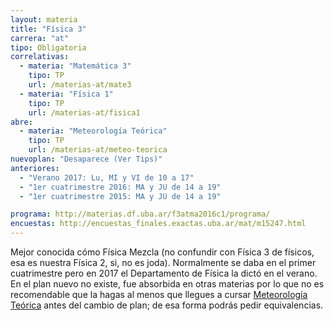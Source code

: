 ```yaml
---
layout: materia
title: "Física 3"
carrera: "at"
tipo: Obligatoria
correlativas: 
  - materia: "Matemática 3"
    tipo: TP
    url: /materias-at/mate3
  - materia: "Física 1"
    tipo: TP
    url: /materias-at/fisica1
abre:
  - materia: "Meteorología Teórica"
    tipo: TP
    url: /materias-at/meteo-teorica
nuevoplan: "Desaparece (Ver Tips)"
anteriores:
  - "Verano 2017: Lu, MI y VI de 10 a 17"
  - "1er cuatrimestre 2016: MA y JU de 14 a 19"
  - "1er cuatrimestre 2015: MA y JU de 14 a 19" 

programa: http://materias.df.uba.ar/f3atma2016c1/programa/
encuestas: http://encuestas_finales.exactas.uba.ar/mat/m15247.html
---
```


Mejor conocida cómo Física Mezcla (no confundir con Física 3 de físicos, esa es nuestra Física 2, si, no es joda). Normalmente se daba en el primer cuatrimestre pero en 2017 el Departamento de Física la dictó en el verano. En el plan nuevo no existe, fue absorbida en otras materias por lo que no es recomendable que la hagas al menos que llegues a cursar [Meteorología Teórica](/materias-at/meteo-teorica) antes del cambio de plan; de esa forma podrás pedir equivalencias.